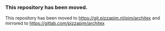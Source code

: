 ### This repository has been moved.

This repository has been moved to https://git.pizzapim.nl/pim/architex and mirrored to https://gitlab.com/pizzapim/architex
